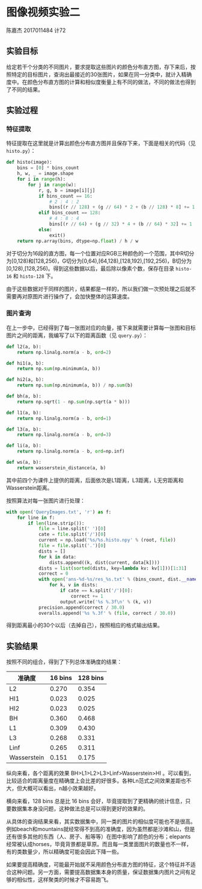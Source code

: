 # 图像视频实验二

陈嘉杰 2017011484 计72

## 实验目标

给定若干个分类的不同图片，要求提取这些图片的颜色分布直方图，存下来后，按照特定的目标图片，查询出最接近的30张图片，如果在同一分类中，就计入精确度中。在颜色分布直方图的计算和相似度衡量上有不同的做法，不同的做法也得到了不同的结果。

## 实验过程

### 特征提取

特征提取在这里就是计算出颜色分布直方图并且保存下来，下面是相关的代码（见 `histo.py`）：

```python
def histo(image):
    bins = [0] * bins_count
    h, w, _ = image.shape
    for i in range(h):
        for j in range(w):
            r, g, b = image[i][j]
            if bins_count == 16:
                # 2 : 4 : 2
                bins[(r // 128) + (g // 64) * 2 + (b // 128) * 8] += 1
            elif bins_count == 128:
                # 4 : 8 : 4
                bins[(r // 64) + (g // 32) * 4 + (b // 64) * 32] += 1
            else:
                exit()
    return np.array(bins, dtype=np.float) / h / w
```

对于切分为16段的直方图，每一个位置对应RGB三种颜色的一个范围，其中R切分为[0,128)和[128,256)，G切分为[0,64),[64,128),[128,192),[192,256)，B切分为[0,128),[128,256)。得到这些数据以后，最后除以像素个数，保存在目录 `histo-16` 和 `histo-128` 下。

由于这些数据对于同样的图片，结果都是一样的，所以我们做一次预处理之后就不需要再对原图片进行操作了，会加快整体的运算速度。

### 图片查询

在上一步中，已经得到了每一张图对应的向量，接下来就需要计算每一张图和目标图片之间的距离，我编写了以下的距离函数（见 `query.py`）：

```python
def l2(a, b):
    return np.linalg.norm(a - b, ord=2)

def hi1(a, b):
    return np.sum(np.minimum(a, b))

def hi2(a, b):
    return np.sum(np.minimum(a, b)) / np.sum(b)

def bh(a, b):
    return np.sqrt(1 - np.sum(np.sqrt(a * b)))

def l1(a, b):
    return np.linalg.norm(a - b, ord=1)

def l3(a, b):
    return np.linalg.norm(a - b, ord=3)

def li(a, b):
    return np.linalg.norm(a - b, ord=np.inf)

def ws(a, b):
    return wasserstein_distance(a, b)
```

其中前四个为课件上提供的距离，后面依次是L1距离，L3距离，L无穷距离和Wasserstein距离。

按照算法对每一张图片进行处理：

```python
with open('QueryImages.txt', 'r') as f:
    for line in f:
        if len(line.strip()):
            file = line.split(' ')[0]
            cate = file.split('/')[0]
            current = np.load('%s/%s.histo.npy' % (root, file))
            file = file.split('.')[0]
            dists = []
            for k in data:
                dists.append((k, dist(current, data[k])))
            dists = list(sorted(dists, key=lambda kv: kv[1]))[1:31]
            correct = 0
            with open('ans-%d-%s/res_%s.txt' % (bins_count, dist.__name__, file.replace('/', '_')), 'w') as output:
                for k, v in dists:
                    if cate == k.split('/')[0]:
                        correct += 1
                    output.write('%s %.3f\n' % (k, v))
            precision.append(correct / 30.0)
            overalls.append('%s %.3f' % (file, correct / 30.0))
```

得到距离最小的30个以后（去掉自己），按照相应的格式输出结果。

## 实验结果

按照不同的组合，得到了下列总体准确度的结果：

| 准确度      | 16 bins | 128 bins |
| ----------- | ------- | -------- |
| L2          | 0.270   | 0.354    |
| HI1         | 0.023   | 0.025    |
| HI2         | 0.023   | 0.025    |
| BH          | 0.360   | 0.468    |
| L1          | 0.309   | 0.430    |
| L3          | 0.268   | 0.331    |
| Linf        | 0.265   | 0.311    |
| Wasserstein | 0.151   | 0.175    |

纵向来看，各个距离的效果 BH>L1>L2>L3>Linf>Wasserstein>HI 。可以看到，比较适合的距离量度在精确度上会比差的好很多。各种Ln范式之间效果差距也不大，但大概可以看出，n越小效果越好。

横向来看，128 bins 总是比 16 bins 会好，毕竟提取到了更精确的统计信息，只要数据集本身没问题，这种做法总是可以得到更好的效果的。

从具体的查询结果来看，其实数据集中，同一类的图片的相似度可能也不是很高。例如beach和mountains就经常得不到高的准确度，因为虽然都是沙滩和山，但是还有很多其他的东西（人、房子、船等等）在图中影响了颜色的分布；elepants经常被认成horses，毕竟背景都是草原。而且每一类里面图片的数量也不一样，有的类数量少，所以精确度可能会因此下降一些。

如果要提高精确度，可能最开始就不采用颜色分布直方图的特征，这个特征并不适合这种问题。另一方面，需要提高数据集本身的质量，保证数据集内图片之间有足够的相似性，这样聚类的时候才不容易跑飞。